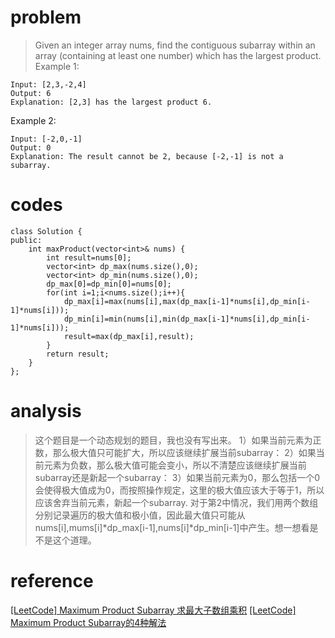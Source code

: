 # problem
>Given an integer array nums, find the contiguous subarray within an array (containing at least one number) which has the largest product.
Example 1:
```
Input: [2,3,-2,4]
Output: 6
Explanation: [2,3] has the largest product 6.
```
Example 2:
```
Input: [-2,0,-1]
Output: 0
Explanation: The result cannot be 2, because [-2,-1] is not a subarray.
```
# codes
```
class Solution {
public:
    int maxProduct(vector<int>& nums) {
        int result=nums[0];
        vector<int> dp_max(nums.size(),0);
        vector<int> dp_min(nums.size(),0);
        dp_max[0]=dp_min[0]=nums[0];
        for(int i=1;i<nums.size();i++){
            dp_max[i]=max(nums[i],max(dp_max[i-1]*nums[i],dp_min[i-1]*nums[i]));
            dp_min[i]=min(nums[i],min(dp_max[i-1]*nums[i],dp_min[i-1]*nums[i]));
            result=max(dp_max[i],result);
        }
        return result; 
    }
};
```

# analysis
>这个题目是一个动态规划的题目，我也没有写出来。
1）如果当前元素为正数，那么极大值只可能扩大，所以应该继续扩展当前subarray：
2）如果当前元素为负数，那么极大值可能会变小，所以不清楚应该继续扩展当前subarray还是新起一个subarray：
3）如果当前元素为0，那么包括一个0会使得极大值成为0，而按照操作规定，这里的极大值应该大于等于1，所以应该舍弃当前元素，新起一个subarray.
对于第2中情况，我们用两个数组分别记录遍历的极大值和极小值，因此最大值只可能从nums[i],mums[i]*dp_max[i-1],nums[i]*dp_min[i-1]中产生。想一想看是不是这个道理。


# reference
[[LeetCode] Maximum Product Subarray 求最大子数组乘积][1]
[[LeetCode] Maximum Product Subarray的4种解法][2]

[1]: https://www.cnblogs.com/grandyang/p/4028713.html
[2]: https://blog.csdn.net/whuwangyi/article/details/39577455
